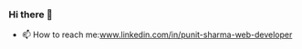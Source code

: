 ### Hi there 👋
- 📫 How to reach me:www.linkedin.com/in/punit-sharma-web-developer
<!--
**Punitsharma16/Punitsharma16** is a ✨ _special_ ✨ repository because its `README.md` (this file) appears on your GitHub profile.

Here are some ideas to get you started:

- 🔭 I’m currently working on to become a Web Developer.
- 🌱 I’m currently learning React Redux.
- 👯 I’m looking to collaborate on ...
- 🤔 I’m looking for help with ...
- 💬 Ask me about ...
- 📫 How to reach me:www.linkedin.com/in/punit-sharma-web-developer
- 😄 Pronouns: ...
- ⚡ Fun fact: ...
-->
